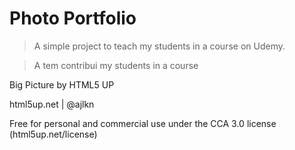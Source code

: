 # Photo Portfolio

> A simple project to teach my students in a course on Udemy.

> A tem contribui my students in a course

Big Picture by HTML5 UP

html5up.net | @ajlkn

Free for personal and commercial use under the CCA 3.0 license (html5up.net/license)
